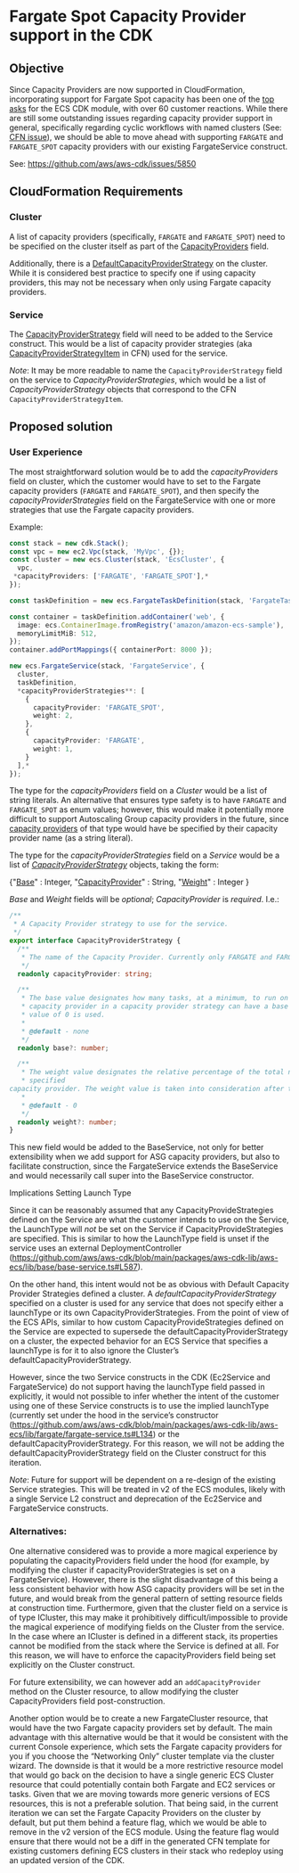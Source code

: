 # Fargate Spot Capacity Provider support in the CDK

## Objective

Since Capacity Providers are now supported in CloudFormation, incorporating support for Fargate Spot capacity has been one of the [top asks](https://github.com/aws/aws-cdk/issues?q=is%3Aissue+is%3Aopen+label%3A%40aws-cdk%2Faws-ecs+sort%3Areactions-%2B1-desc) for the ECS CDK module, with over 60 customer reactions. While there are still some outstanding issues regarding capacity provider support in general, specifically regarding cyclic workflows with named clusters (See: [CFN issue](https://github.com/aws/containers-roadmap/issues/631#issuecomment-702580141)), we should be able to move ahead with supporting `FARGATE` and `FARGATE_SPOT` capacity providers with our existing FargateService construct.

See: https://github.com/aws/aws-cdk/issues/5850

## CloudFormation Requirements

### Cluster

A list of capacity providers (specifically, `FARGATE` and `FARGATE_SPOT`) need to be specified on the cluster itself as part of the [CapacityProviders](https://docs.aws.amazon.com/AWSCloudFormation/latest/UserGuide/aws-resource-ecs-cluster.html#cfn-ecs-cluster-capacityproviders) field.

Additionally, there is a [DefaultCapacityProviderStrategy](https://docs.aws.amazon.com/AWSCloudFormation/latest/UserGuide/aws-resource-ecs-cluster.html#cfn-ecs-cluster-defaultcapacityproviderstrategy) on the cluster. While it is considered best practice to specify one if using capacity providers, this may not be necessary when only using Fargate capacity providers.

### Service

The [CapacityProviderStrategy](https://docs.aws.amazon.com/AWSCloudFormation/latest/UserGuide/aws-resource-ecs-service.html#cfn-ecs-service-capacityproviderstrategy) field will need to be added to the Service construct. This would be a list of capacity provider strategies (aka [CapacityProviderStrategyItem](https://docs.aws.amazon.com/AWSCloudFormation/latest/UserGuide/aws-properties-ecs-service-capacityproviderstrategyitem.html) in CFN) used for the service.

_Note_: It may be more readable to name the `CapacityProviderStrategy` field on the service to  *CapacityProviderStrategies*, which would be a list of *CapacityProviderStrategy* objects that correspond to the CFN `CapacityProviderStrategyItem`.


## Proposed solution

### User Experience

The most straightforward solution would be to add the *capacityProviders* field on cluster, which the customer would have to set to the Fargate capacity providers (`FARGATE` and `FARGATE_SPOT`), and then specify the *capacityProviderStrategies* field on the FargateService with one or more strategies that use the Fargate capacity providers.

Example:

```ts
const stack = new cdk.Stack();
const vpc = new ec2.Vpc(stack, 'MyVpc', {});
const cluster = new ecs.Cluster(stack, 'EcsCluster', {
  vpc,
 *capacityProviders: ['FARGATE', 'FARGATE_SPOT'],*
});

const taskDefinition = new ecs.FargateTaskDefinition(stack, 'FargateTaskDef');

const container = taskDefinition.addContainer('web', {
  image: ecs.ContainerImage.fromRegistry('amazon/amazon-ecs-sample'),
  memoryLimitMiB: 512,
});
container.addPortMappings({ containerPort: 8000 });

new ecs.FargateService(stack, 'FargateService', {
  cluster,
  taskDefinition,
  *capacityProviderStrategies**: [
    {
      capacityProvider: 'FARGATE_SPOT',
      weight: 2,
    },
    {
      capacityProvider: 'FARGATE',
      weight: 1,
    }
  ],*
});
```

The type for the *capacityProviders*  field on a *Cluster* would be a list of string literals. An alternative that ensures type safety is to have `FARGATE` and `FARGATE_SPOT` as enum values; however, this would make it potentially more difficult to support Autoscaling Group capacity providers in the future, since [capacity providers](https://docs.aws.amazon.com/AmazonECS/latest/developerguide/cluster-capacity-providers.html) of that type would have be specified by their capacity provider name (as a string literal).

The type for the *capacityProviderStrategies* field on a *Service* would be a list of  [*CapacityProviderStrategy*](https://docs.aws.amazon.com/AWSCloudFormation/latest/UserGuide/aws-properties-ecs-service-capacityproviderstrategyitem.html) objects, taking the form:

{"[Base](https://docs.aws.amazon.com/AWSCloudFormation/latest/UserGuide/aws-properties-ecs-service-capacityproviderstrategyitem.html#cfn-ecs-service-capacityproviderstrategyitem-base)" : Integer, "[CapacityProvider](https://docs.aws.amazon.com/AWSCloudFormation/latest/UserGuide/aws-properties-ecs-service-capacityproviderstrategyitem.html#cfn-ecs-service-capacityproviderstrategyitem-capacityprovider)" : String, "[Weight](https://docs.aws.amazon.com/AWSCloudFormation/latest/UserGuide/aws-properties-ecs-service-capacityproviderstrategyitem.html#cfn-ecs-service-capacityproviderstrategyitem-weight)" : Integer }

*Base* and *Weight* fields will be *optional*; *CapacityProvider* is *required*. I.e.:

```ts
/**
 * A Capacity Provider strategy to use for the service.
 */
export interface CapacityProviderStrategy {
  /**
   * The name of the Capacity Provider. Currently only FARGATE and FARGATE_SPOT are supported.
   */
  readonly capacityProvider: string;

  /**
   * The base value designates how many tasks, at a minimum, to run on the specified capacity provider. Only one
   * capacity provider in a capacity provider strategy can have a base defined. If no value is specified, the default
   * value of 0 is used.
   *
   * @default - none
   */
  readonly base?: number;

  /**
   * The weight value designates the relative percentage of the total number of tasks launched that should use the
   * specified
capacity provider. The weight value is taken into consideration after the base value, if defined, is satisfied.
   *
   * @default - 0
   */
  readonly weight?: number;
}

```
This new field would be added to the BaseService, not only for better extensibility when we add support for ASG capacity providers, but also to facilitate construction, since the FargateService extends the BaseService and would necessarily call super into the BaseService constructor.

Implications Setting Launch Type

Since it can be reasonably assumed that any CapacityProvideStrategies defined on the Service are what the customer intends to use on the Service, the LaunchType will *not* be set on the Service if CapacityProvideStrategies are specified. This is similar to how the LaunchType field is unset if the service uses an external DeploymentController (https://github.com/aws/aws-cdk/blob/main/packages/aws-cdk-lib/aws-ecs/lib/base/base-service.ts#L587).

On the other hand, this intent would not be as obvious with Default Capacity Provider Strategies defined a cluster. A *defaultCapacityProviderStrategy* specified on a cluster is used for any service that does not specify either a launchType or its own CapacityProviderStrategies. From the point of view of the ECS APIs, similar to how custom CapacityProvideStrategies defined on the Service are expected to supersede the defaultCapacityProviderStrategy on a cluster, the expected behavior for an ECS Service that specifies a launchType is for it to also ignore the Cluster’s defaultCapacityProviderStrategy.

However, since the two Service constructs in the CDK (Ec2Service and FargateService) do not support having the launchType field passed in explicitly, it would not possible to infer whether the intent of the customer using one of these Service constructs is to use the implied launchType (currently set under the hood in the service’s constructor (https://github.com/aws/aws-cdk/blob/main/packages/aws-cdk-lib/aws-ecs/lib/fargate/fargate-service.ts#L134) or the defaultCapacityProviderStrategy.  For this reason, we will not be adding the  defaultCapacityProviderStrategy field on the Cluster construct for this iteration.

_*Note*_: Future for support will be dependent on a re-design of the existing Service strategies. This will be treated in v2 of the ECS modules, likely with a single Service L2 construct and deprecation of the Ec2Service and FargateService constructs.


### Alternatives:
One alternative considered was to provide a more magical experience by populating the capacityProviders field under the hood (for example, by modifying the cluster if capacityProviderStrategies is set on a FargateService). However, there is the slight disadvantage of this being a less consistent behavior with how ASG capacity providers will be set in the future, and would break from the general pattern of setting resource fields at construction time. Furthermore, given that the cluster field on a service is of type ICluster, this may make it prohibitively difficult/impossible to provide the magical experience of modifying fields on the Cluster from the service. In the case where an ICluster is defined in a different stack, its properties cannot be modified from the stack where the Service is defined at all. For this reason, we will have to enforce the capacityProviders field being set explicitly on the Cluster construct.

For future extensibility, we can however add an `addCapacityProvider` method on the Cluster resource, to allow modifying the cluster CapacityProviders field post-construction.

Another option would be to create a new FargateCluster resource, that would have the two Fargate capacity providers set by default. The main advantage with this alternative would be that it would be consistent with the current Console experience, which sets the Fargate capacity providers for you if you choose the “Networking Only” cluster template via the cluster wizard. The downside is that it would be a more restrictive resource model that would go back on the decision to have a single generic ECS Cluster resource that could potentially contain both Fargate and EC2 services or tasks. Given that we are moving towards more generic versions of ECS resources, this is not a preferable solution. That being said, in the current iteration we can set the Fargate Capacity Providers on the cluster by default, but put them behind a feature flag, which we would be able to remove in the v2 version of the ECS module. Using the feature flag would ensure that there would not be a diff in the generated CFN template for existing customers defining ECS clusters in their stack who redeploy using an updated version of the CDK.
